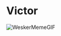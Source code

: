 # Victor 
![WeskerMemeGIF](https://github.com/user-attachments/assets/6d82f8c4-4e77-4977-b797-0921a21373ac)
